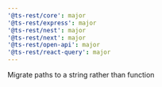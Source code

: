 ```yaml
---
'@ts-rest/core': major
'@ts-rest/express': major
'@ts-rest/nest': major
'@ts-rest/next': major
'@ts-rest/open-api': major
'@ts-rest/react-query': major
---
```


Migrate paths to a string rather than function
